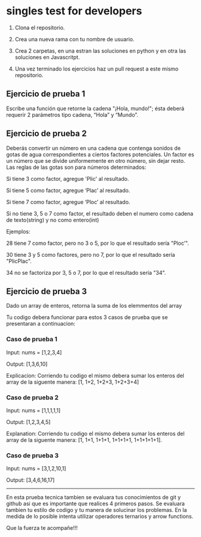 # singles test for developers

1) Clona el repositorio.

2) Crea una nueva rama con tu nombre de usuario.

3) Crea 2 carpetas, en una estran las soluciones en python y en otra las soluciones en Javascritpt.

4) Una vez terminado los ejercicios haz un pull request a este mismo repositorio.

## Ejercicio de prueba 1

Escribe una función que retorne la cadena "¡Hola, mundo!"; ésta deberá requerir 2 parámetros tipo cadena,
“Hola” y “Mundo”.

## Ejercicio de prueba 2

Deberás convertir un número en una cadena que contenga sonidos de gotas de agua correspondientes a
ciertos factores potenciales. Un factor es un número que se divide uniformemente en otro número, sin dejar
resto.
Las reglas de las gotas son para números determinados:

Si tiene 3 como factor, agregue 'Plic' al resultado.

Si tiene 5 como factor, agregue ‘Plac’ al resultado.

Si tiene 7 como factor, agregue ‘Ploc’ al resultado.

Si no tiene 3, 5 o 7 como factor, el resultado deben el numero como cadena de texto(string) y no como entero(int)


Ejemplos:

28 tiene 7 como factor, pero no 3 o 5, por lo que el resultado sería "Ploc’".

30 tiene 3 y 5 como factores, pero no 7, por lo que el resultado sería "PlicPlac".

34 no se factoriza por 3, 5 o 7, por lo que el resultado sería "34".


## Ejercicio de prueba 3

Dado un array de enteros, retorna la suma de los elemmentos del array

Tu codigo debera funcionar para estos 3 casos de prueba que se presentaran a continuacion:

### Caso de prueba 1

Input: nums = [1,2,3,4]

Output: [1,3,6,10]

Explicacion: Corriendo tu codigo el mismo debera sumar los enteros del array de la siguente manera: [1, 1+2, 1+2+3, 1+2+3+4]

### Caso de prueba 2

Input: nums = [1,1,1,1,1]

Output: [1,2,3,4,5]

Explanation: Corriendo tu codigo el mismo debera sumar los enteros del array de la siguente manera: [1, 1+1, 1+1+1, 1+1+1+1, 1+1+1+1+1].

### Caso de prueba 3

Input: nums = [3,1,2,10,1]

Output: [3,4,6,16,17]

---
En esta prueba tecnica tambien se evaluara tus conocimientos de git y github asi que es importante que realices 4 primeros pasos. Se evaluara tambien tu estilo de codigo y tu manera de solucinar los problemas.
En la medida de lo posible intenta utilizar operadores ternarios y arrow functions.

Que la fuerza te acompañe!!!
